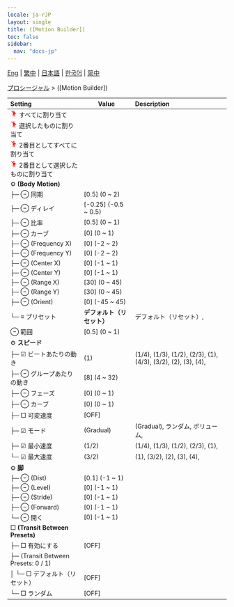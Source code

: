 ```yaml
---
locale: ja-rJP
layout: single
title: ([Motion Builder])
toc: false
sidebar:
  nav: "docs-jp"
---
```

[Eng](/dancexr/menu/2025.4/motion/motion_builder) | [繁中](/tw/dancexr/menu/2025.4/motion/motion_builder) | [日本語](/jp/dancexr/menu/2025.4/motion/motion_builder) | [한국어](/kr/dancexr/menu/2025.4/motion/motion_builder) | [简中](/zh/dancexr/menu/2025.4/motion/motion_builder)

[プロシージャル](../menu#プロシージャル) > ([Motion Builder])



| Setting | Value | Description |
| :--- | --- | :--- |
| <img src="/images/icon/ic_motion.png" alt="motion icon"/> すべてに割り当て|| 
| <img src="/images/icon/ic_motion.png" alt="motion icon"/> 選択したものに割り当て|| 
| <img src="/images/icon/ic_motion.png" alt="motion icon"/> 2番目としてすべてに割り当て|| 
| <img src="/images/icon/ic_motion.png" alt="motion icon"/> 2番目として選択したものに割り当て|| 
|  ⚙️ **(Body Motion)**| | 
| ├─ ⊖ 同期| [0.5] (0 ~ 2) | 
| ├─ ⊖ ディレイ| [-0.25] (-0.5 ~ 0.5) | 
| ├─ ⊖ 比率| [0.5] (0 ~ 1) | 
| ├─ ⊖ カーブ| [0] (0 ~ 1) | 
| ├─ ⊖ (Frequency X)| [0] (-2 ~ 2) | 
| ├─ ⊖ (Frequency Y)| [0] (-2 ~ 2) | 
| ├─ ⊖ (Center X)| [0] (-1 ~ 1) | 
| ├─ ⊖ (Center Y)| [0] (-1 ~ 1) | 
| ├─ ⊖ (Range X)| [30] (0 ~ 45) | 
| ├─ ⊖ (Range Y)| [30] (0 ~ 45) | 
| ├─ ⊖ (Orient)| [0] (-45 ~ 45) | 
| └─ ≡ プリセット| **デフォルト（リセット）** | デフォルト（リセット）,  |
|  ⊖ 範囲| [0.5] (0 ~ 1) | 
|  ⚙️ **スピード**| | 
| ├─ ☑ ビートあたりの動き| (1) | (1/4), (1/3), (1/2), (2/3), (1), (4/3), (3/2), (2), (3), (4), 
| ├─ ⊖ グループあたりの動き| [8] (4 ~ 32) | 
| ├─ ⊖ フェーズ| [0] (0 ~ 1) | 
| ├─ ⊖ カーブ| [0] (0 ~ 1) | 
| ├─ □ 可変速度| [OFF] | 
| ├─ ☑ モード| (Gradual) | (Gradual), ランダム, ボリューム, 
| ├─ ☑ 最小速度| (1/2) | (1/4), (1/3), (1/2), (2/3), (1), 
| └─ ☑ 最大速度| (3/2) | (1), (3/2), (2), (3), (4), 
|  ⚙️ **脚**| | 
| ├─ ⊖ (Dist)| [0.1] (-1 ~ 1) | 
| ├─ ⊖ (Level)| [0] (-1 ~ 1) | 
| ├─ ⊖ (Stride)| [0] (-1 ~ 1) | 
| ├─ ⊖ (Forward)| [0] (-1 ~ 1) | 
| └─ ⊖ 開く| [0] (-1 ~ 1) | 
|  □ **(Transit Between Presets)**| | 
| ├─ □ 有効にする| [OFF] | 
| ├─ (Transit Between Presets: 0 / 1)|| 
| │ └─ □ デフォルト（リセット）| [OFF] | 
| └─ □ ランダム| [OFF] | 
